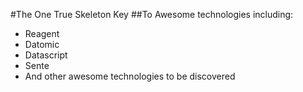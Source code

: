 #The One True Skeleton Key 
##To Awesome technologies including:
+ Reagent
+ Datomic
+ Datascript
+ Sente
+ And other awesome technologies to be discovered

